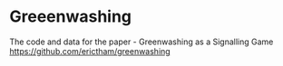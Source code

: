 # Greeenwashing
The code and data for the paper - Greenwashing as a Signalling Game
https://github.com/erictham/greenwashing
